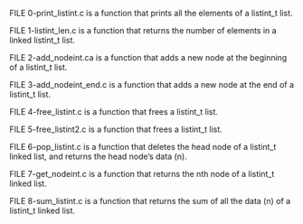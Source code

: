 FILE 0-print_listint.c is a function that prints all the elements of a listint_t list.

FILE 1-listint_len.c is a function that returns the number of elements in a linked listint_t list.

FILE 2-add_nodeint.ca is a function that adds a new node at the beginning of a listint_t list.

FILE 3-add_nodeint_end.c is a function that adds a new node at the end of a listint_t list.

FILE 4-free_listint.c is a function that frees a listint_t list.

FILE 5-free_listint2.c is a function that frees a listint_t list.

FILE 6-pop_listint.c is a function that deletes the head node of a listint_t linked list, and returns the head node’s data (n).

FILE 7-get_nodeint.c is a function that returns the nth node of a listint_t linked list.

FILE 8-sum_listint.c is a function that returns the sum of all the data (n) of a listint_t linked list.
